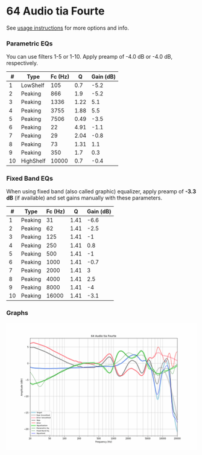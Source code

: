 # 64 Audio tia Fourte
See [usage instructions](https://github.com/jaakkopasanen/AutoEq#usage) for more options and info.

### Parametric EQs
You can use filters 1-5 or 1-10. Apply preamp of -4.0 dB or -4.0 dB, respectively.

|   # | Type      |   Fc (Hz) |    Q |   Gain (dB) |
|-----|-----------|-----------|------|-------------|
|   1 | LowShelf  |       105 | 0.7  |        -5.2 |
|   2 | Peaking   |       866 | 1.9  |        -5.2 |
|   3 | Peaking   |      1336 | 1.22 |         5.1 |
|   4 | Peaking   |      3755 | 1.88 |         5.5 |
|   5 | Peaking   |      7506 | 0.49 |        -3.5 |
|   6 | Peaking   |        22 | 4.91 |        -1.1 |
|   7 | Peaking   |        29 | 2.04 |        -0.8 |
|   8 | Peaking   |        73 | 1.31 |         1.1 |
|   9 | Peaking   |       350 | 1.7  |         0.3 |
|  10 | HighShelf |     10000 | 0.7  |        -0.4 |

### Fixed Band EQs
When using fixed band (also called graphic) equalizer, apply preamp of **-3.3 dB** (if available) and set gains manually with these parameters.

|   # | Type    |   Fc (Hz) |    Q |   Gain (dB) |
|-----|---------|-----------|------|-------------|
|   1 | Peaking |        31 | 1.41 |        -6.6 |
|   2 | Peaking |        62 | 1.41 |        -2.5 |
|   3 | Peaking |       125 | 1.41 |        -1   |
|   4 | Peaking |       250 | 1.41 |         0.8 |
|   5 | Peaking |       500 | 1.41 |        -1   |
|   6 | Peaking |      1000 | 1.41 |        -0.7 |
|   7 | Peaking |      2000 | 1.41 |         3   |
|   8 | Peaking |      4000 | 1.41 |         2.5 |
|   9 | Peaking |      8000 | 1.41 |        -4   |
|  10 | Peaking |     16000 | 1.41 |        -3.1 |

### Graphs
![](./64%20Audio%20tia%20Fourte.png)
